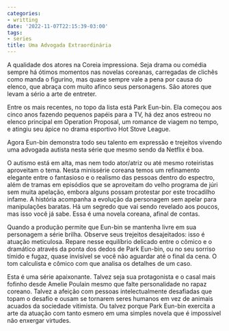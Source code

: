 ```yaml
---
categories:
- writting
date: '2022-11-07T22:15:39-03:00'
tags:
- series
title: Uma Advogada Extraordinária
---
```


A qualidade dos atores na Coreia impressiona. Seja drama ou comédia sempre há ótimos momentos nas novelas coreanas, carregadas de clichês como manda o figurino, mas quase sempre vale a pena por causa do elenco, que abraça com muito afinco seus personagens. São atores que levam a sério a arte de entreter.

Entre os mais recentes, no topo da lista está Park Eun-bin. Ela começou aos cinco anos fazendo pequenos papéis para a TV, há dez anos estreou no elenco principal em Operation Proposal,  um romance de viagem no tempo, e atingiu seu ápice no drama esportivo Hot Stove League.

Agora Eun-bin demonstra todo seu talento em expressão e trejeitos vivendo uma advogada autista nesta série que mesmo sendo da Netflix é boa.

O autismo está em alta, mas nem todo ator/atriz ou até mesmo roteiristas aproveitam o tema. Nesta minissérie coreana temos um refinamento elegante entre o fantasioso e o realismo das pessoas dentro do espectro, além de tramas em episódios que se aproveitam do velho programa de júri sem muita apelação, embora alguns possam protestar por este trocadilho infame. A história acompanha a evolução da personagem sem apelar para manipulações baratas. Há um segredo que vai sendo revelado aos poucos, mas isso você já sabe. Essa é uma novela coreana, afinal de contas.

Quando a produção permite que Eun-bin se mantenha livre em sua personagem a série brilha. Observe seus trejeitos desajeitados: isso é atuação meticulosa. Repare nesse equilíbrio delicado entre o cômico e o dramático através da ponta dos dedos de Park Eun-bin, ou no seu sorriso tímido e fugaz, quase invisível se você não aguardar até o final da cena. O tom calculista e cômico com que analisa os detalhes de um caso.

Esta é uma série apaixonante. Talvez seja sua protagonista e o casal mais fofinho desde Amelie Poulain mesmo que falte personalidade no rapaz coreano. Talvez a afeição com pessoas intelectualmente desafiadas que topam o desafio e ousam se tornarem seres humanos em vez de animais acuados da sociedade vitimista. Ou talvez porque Park Eun-bin exercita a arte da atuação com tanto esmero em uma simples novela que é impossível não enxergar virtudes.